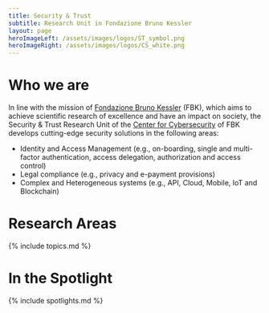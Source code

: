 ```yaml
---
title: Security & Trust
subtitle: Research Unit in Fondazione Bruno Kessler
layout: page
heroImageLeft: /assets/images/logos/ST_symbol.png
heroImageRight: /assets/images/logos/CS_white.png
---
```


# Who we are
In line with the mission of [Fondazione Bruno Kessler](https://www.fbk.eu/en) (FBK), which aims to achieve scientific research of excellence and have an impact on society, the Security & Trust Research Unit of the [Center for Cybersecurity](https://www.fbk.eu/en/cybersecurity/) of FBK develops cutting-edge security solutions in the following areas: 

- Identity and Access Management (e.g., on-boarding, single and multi-factor authentication, access delegation, authorization and access control)
- Legal compliance (e.g., privacy and e-payment provisions)
- Complex and Heterogeneous systems (e.g., API, Cloud, Mobile, IoT and Blockchain)

# Research Areas
{% include topics.md %}

# In the Spotlight
{% include spotlights.md %}